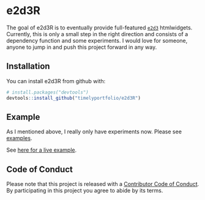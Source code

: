 # e2d3R

The goal of e2d3R is to eventually provide full-featured [`e2d3`](https://e2d3.org) htmlwidgets.  Currently, this is only a small step in the right direction and consists of a dependency function and some experiments.  I would love for someone, anyone to jump in and push this project forward in any way.

## Installation

You can install e2d3R from github with:

```R
# install.packages("devtools")
devtools::install_github("timelyportfolio/e2d3R")
```

## Example

As I mentioned above, I really only have experiments now.  Please see [examples](https://github.com/timelyportfolio/e2d3R/tree/master/inst/examples).

See [here for a live example](https://timelyportfolio.github.io/e2d3R/).

## Code of Conduct

Please note that this project is released with a [Contributor Code of Conduct](CONDUCT.md). By participating in this project you agree to abide by its terms.

